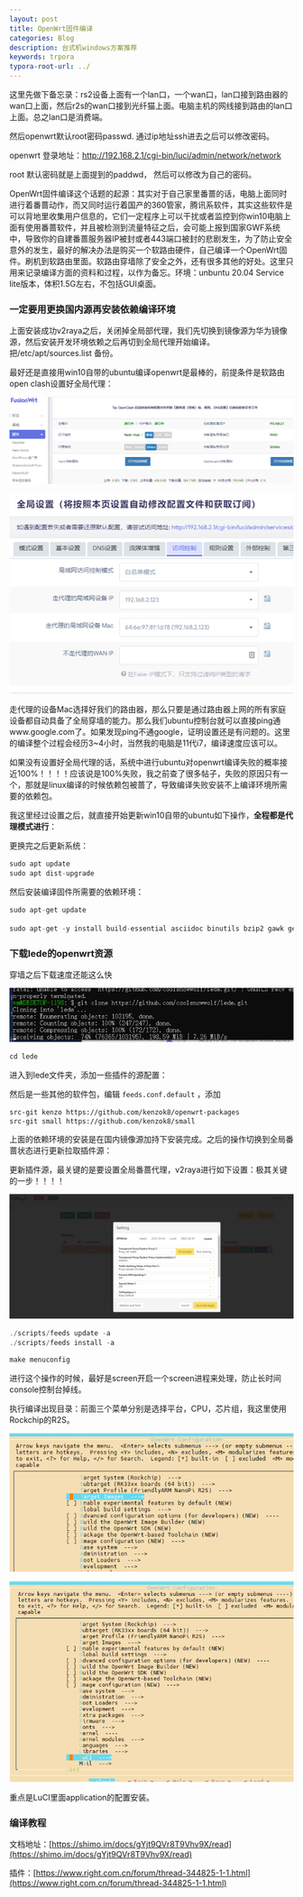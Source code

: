 ```yaml
---
layout: post
title: OpenWrt固件编译
categories: Blog
description: 台式机windows方案推荐
keywords: trpora
typora-root-url: ../
---
```

这里先做下备忘录：rs2设备上面有一个lan口，一个wan口，lan口接到路由器的wan口上面，然后r2s的wan口接到光纤猫上面。电脑主机的网线接到路由的lan口上面。总之lan口是消费端。

然后openwrt默认root密码passwd. 通过ip地址ssh进去之后可以修改密码。

openwrt 登录地址：http://192.168.2.1/cgi-bin/luci/admin/network/network

root 默认密码就是上面提到的paddwd， 然后可以修改为自己的密码。







OpenWrt固件编译这个话题的起源：其实对于自己家里番蔷的话，电脑上面同时进行着番蔷动作，而又同时运行着国产的360管家，腾讯系软件，其实这些软件是可以背地里收集用户信息的，它们一定程序上可以干扰或者监控到你win10电脑上面有使用番蔷软件，并且被检测到流量特征之后，会可能上报到国家GWF系统中，导致你的自建番蔷服务器IP被封或者443端口被封的悲剧发生，为了防止安全意外的发生，最好的解决办法是购买一个软路由硬件，自己编译一个OpenWrt固件。刷机到软路由里面。软路由穿墙除了安全之外，还有很多其他的好处。这里只用来记录编译方面的资料和过程，以作为备忘。环境：unbuntu 20.04 Service lite版本，体积1.5G左右，不包括GUI桌面。

### 一定要用更换国内源再安装依赖编译环境

上面安装成功v2raya之后，关闭掉全局部代理，我们先切换到镜像源为华为镜像源，然后安装开发环境依赖之后再切到全局代理开始编译。把/etc/apt/sources.list 备份。

最好还是直接用win10自带的ubuntu编译openwrt是最棒的，前提条件是软路由open clash设置好全局代理：

![image-20220413010231327](/images/posts/image-20220413010231327.png)

![image-20220413010301906](/images/posts/image-20220413010301906.png)

走代理的设备Mac选择好我们的路由器，那么只要是通过路由器上网的所有家庭设备都自动具备了全局穿墙的能力。那么我们ubuntu控制台就可以直接ping通www.google.com了。如果发现ping不通google，证明设置还是有问题的。这里的编译整个过程会经历3~4小时，当然我的电脑是11代i7，编译速度应该可以。

如果没有设置好全局代理的话，系统中进行ubuntu对openwrt编译失败的概率接近100%！！！！应该说是100%失败，我之前查了很多帖子，失败的原因只有一个，那就是linux编译的时候依赖包被蔷了，导致编译失败安装不上编译环境所需要的依赖包。

我这里经过设置之后，就直接开始更新win10自带的ubuntu如下操作，**全程都是代理模式进行**：

更换完之后更新系统：

````c#
sudo apt update
sudo apt dist-upgrade

````

然后安装编译固件所需要的依赖环境：

````c#
sudo apt-get update

sudo apt-get -y install build-essential asciidoc binutils bzip2 gawk gettext git libncurses5-dev libz-dev patch python3.5 python2.7 unzip zlib1g-dev lib32gcc1 libc6-dev-i386 subversion flex uglifyjs git-core gcc-multilib p7zip p7zip-full msmtp libssl-dev texinfo libglib2.0-dev xmlto qemu-utils upx libelf-dev autoconf automake libtool autopoint device-tree-compiler g++-multilib antlr3 gperf wget swig

````



### 下载lede的openwrt资源

穿墙之后下载速度还能这么快

![image-20220413011355863](/images/posts/image-20220413011355863.png)

```c#
cd lede
```

进入到lede文件夹，添加一些插件的源配置：

然后是一些其他的软件包，编辑 `feeds.conf.default` ，添加

```text
src-git kenzo https://github.com/kenzok8/openwrt-packages
src-git small https://github.com/kenzok8/small
```

上面的依赖环境的安装是在国内镜像源加持下安装完成。之后的操作切换到全局番蔷状态进行更新拉取插件源：

更新插件源，最关键的是要设置全局番蔷代理，v2raya进行如下设置：极其关键的一步！！！！

![78hLM9y2HI](/images/posts/78hLM9y2HI.png)

````c#
./scripts/feeds update -a
./scripts/feeds install -a

````

````c#
make menuconfig
````

进行这个操作的时候，最好是screen开启一个screen进程来处理，防止长时间console控制台掉线。

执行编译出现目录：前面三个菜单分别是选择平台，CPU，芯片组，我这里使用Rockchip的R2S。

![JFSgU78v0z](/images/posts/JFSgU78v0z.png)

![HUgsUwhbHX](/images/posts/HUgsUwhbHX.png)

重点是LuCI里面application的配置安装。



### 编译教程

文档地址：[https://shimo.im/docs/gYjt9QVr8T9Vhv9X/read](https://shimo.im/docs/gYjt9QVr8T9Vhv9X/read)

插件：[https://www.right.com.cn/forum/thread-344825-1-1.html](https://www.right.com.cn/forum/thread-344825-1-1.html)
